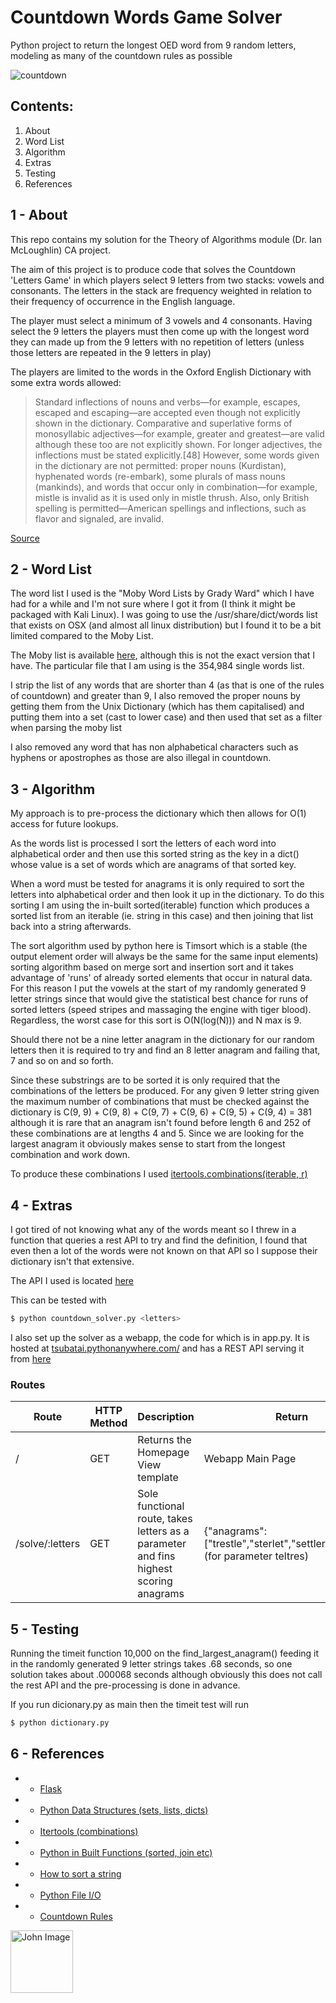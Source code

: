 # Countdown Words Game Solver
Python project to return the longest OED word from 9 random letters, modeling as many of the countdown rules as possible

![countdown](http://www.gtigazette.com/wp-content/uploads/2015/02/120521_britishgames_countdown_titlecard.jpg "countdown")

Contents:
---------
1. About
2. Word List
3. Algorithm
4. Extras
5. Testing
6. References

1 - About
---
This repo contains my solution for the Theory of Algorithms module (Dr. Ian McLoughlin) CA project.

The aim of this project is to produce code that solves the Countdown 'Letters Game' in which players select 9 letters from two stacks: vowels and consonants. The letters in the stack are frequency weighted in relation to their frequency of occurrence in the English language.

The player must select a minimum of 3 vowels and 4 consonants. Having select the 9 letters the players must then come up with the longest word they can made up from the 9 letters with no repetition of letters (unless those letters are repeated in the 9 letters in play)

The players are limited to the words in the Oxford English Dictionary with some extra words allowed:

>Standard inflections of nouns and verbs—for example, escapes, escaped and escaping—are accepted even though not explicitly shown in the dictionary. Comparative and superlative forms of monosyllabic adjectives—for example, greater and greatest—are valid although these too are not explicitly shown. For longer adjectives, the inflections must be stated explicitly.[48] However, some words given in the dictionary are not permitted: proper nouns (Kurdistan), hyphenated words (re-embark), some plurals of mass nouns (mankinds), and words that occur only in combination—for example, mistle is invalid as it is used only in mistle thrush. Also, only British spelling is permitted—American spellings and inflections, such as flavor and signaled, are invalid.

[Source](https://en.wikipedia.org/wiki/Countdown_(game_show))

2 - Word List
---
The word list I used is the "Moby Word Lists by Grady Ward" which I have had for a while and I'm not sure where I got it from (I think it might be packaged with Kali Linux). I was going to use the /usr/share/dict/words list that exists on OSX (and almost all linux distribution) but I found it to be a bit limited compared to the Moby List.

The Moby list is available [here](http://www.gutenberg.org/files/3201/files/ "Moby Word List"), although this is not the exact version that I have. The particular file that I am using is the 354,984 single words list.

I strip the list of any words that are shorter than 4 (as that is one of the rules of countdown) and greater than 9, I also removed the proper nouns by getting them from the Unix Dictionary (which has them capitalised) and putting them into a set (cast to lower case) and then used that set as a filter when parsing the moby list

I also removed any word that has non alphabetical characters such as hyphens or apostrophes as those are also illegal in countdown.

3 - Algorithm
---
My approach is to pre-process the dictionary which then allows for O(1) access for future lookups.

As the words list is processed I sort the letters of each word into alphabetical order and then use this sorted string as the key in a dict() whose value is a set of words which are anagrams of that sorted key.

When a word must be tested for anagrams it is only required to sort the letters into alphabetical order and then look it up in the dictionary. To do this sorting I am using the in-built sorted(iterable) function which produces a sorted list from an iterable (ie. string in this case) and then joining that list back into a string afterwards.

The sort algorithm used by python here is Timsort which is a stable (the output element order will always be the same for the same input elements) sorting algorithm based on merge sort and insertion sort and it takes advantage of 'runs' of already sorted elements that occur in natural data. For this reason I put the vowels at the start of my randomly generated 9 letter strings since that would give the statistical best chance for runs of sorted letters (speed stripes and massaging the engine with tiger blood). Regardless, the worst case for this sort is O(N(log(N))) and N max is 9.

Should there not be a nine letter anagram in the dictionary for our random letters then it is required to try and find an 8 letter anagram and failing that, 7 and so on and so forth.

Since these substrings are to be sorted it is only required that the combinations of the letters be produced. For any given 9 letter string given the maximum number of combinations that must be checked against the dictionary is C(9, 9) + C(9, 8) + C(9, 7) + C(9, 6) + C(9, 5) + C(9, 4) = 381 although it is rare that an anagram isn't found before length 6 and 252 of these combinations are at lengths 4 and 5. Since we are looking for the largest anagram it obviously makes sense to start from the longest combination and work down.

To produce these combinations I used [itertools.combinations(iterable, r)](https://docs.python.org/2/library/itertools.html#itertools.combinations)

4 - Extras
---
I got tired of not knowing what any of the words meant so I threw in a function that queries a rest API to try and find the definition, I found that even then a lot of the words were not known on that API so I suppose their dictionary isn't that extensive.

The API I used is located [here](http://www.dictionaryapi.net)

This can be tested with

```sh
$ python countdown_solver.py <letters>
  ```

I also set up the solver as a webapp, the code for which is in app.py. It is hosted at [tsubatai.pythonanywhere.com/](http://tsubatai.pythonanywhere.com/) and has a REST API serving it from [here](http://tsubatai.pythonanywhere.com/solve/eettlrs)

### Routes
Route | HTTP Method | Description | Return
---------|------------|------------|------------
/ | GET | Returns the Homepage View template | Webapp Main Page
/solve/:letters | GET | Sole functional route, takes letters as a parameter and fins highest scoring anagrams | {"anagrams":["trestle","sterlet","settler","letters"]} (for parameter teltres)

5 - Testing
---
Running the timeit function 10,000 on the find_largest_anagram() feeding it in the randomly generated 9 letter strings takes .68 seconds, so one solution takes about .000068 seconds although obviously this does not call the rest API and the pre-processing is done in advance.

If you run dicionary.py as main then the timeit test will run

```sh
$ python dictionary.py
  ```

6 - References
---
* - [Flask](http://flask.pocoo.org/docs/0.10/quickstart/)
* - [Python Data Structures (sets, lists, dicts)](https://docs.python.org/2/tutorial/datastructures.html)
* - [Itertools (combinations)](https://docs.python.org/2/library/itertools.html#itertools.combinations)
* - [Python in Built Functions (sorted, join etc)](https://docs.python.org/2/library/functions.html)
* - [How to sort a string](https://wiki.python.org/moin/HowTo/Sorting)
* - [Python File I/O](http://www.pythonforbeginners.com/files/reading-and-writing-files-in-python)
* - [Countdown Rules](https://en.wikipedia.org/wiki/Countdown_(game_show))


<a href="https://github.com/JohnMalmsteen"><img src="https://avatars1.githubusercontent.com/u/7085486?v=3&s=400" width="100px" height="100px" title="John" alt="John Image"/></a>
